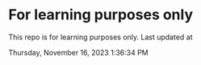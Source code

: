 # For learning purposes only
This repo is for learning purposes only.
Last updated at

Thursday, November 16, 2023 1:36:34 PM

